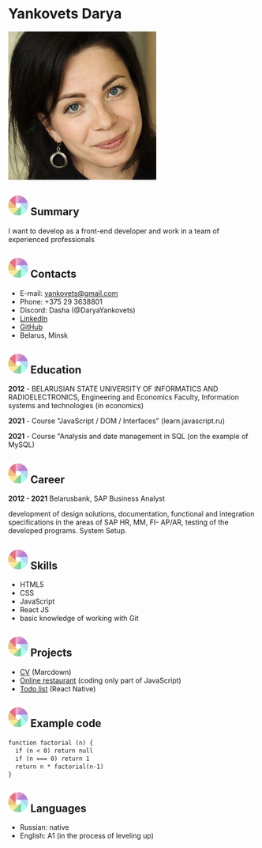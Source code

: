# **Yankovets Darya**

![Photo Yankovets Darya](/img/photo.jpeg)

## ![logo](/img/logo.svg) **Summary**
<p>I want to develop as a front-end developer and work in a team of experienced professionals</p>


## ![logo](/img/logo.svg) Contacts
* E-mail: yankovets@gmail.com
* Phone: +375 29 3638801
* Discord: Dasha (@DaryaYankovets)
* [LinkedIn](https://www.linkedin.com/in/darya-y-674491220/)
* [GitHub](https://github.com/DaryaYankovets)
* Belarus, Minsk


## ![logo](/img/logo.svg) **Education**
**2012** - BELARUSIAN STATE UNIVERSITY OF INFORMATICS AND RADIOELECTRONICS, Engineering and Economics Faculty, Information systems and technologies (in economics)


**2021** - Course "JavaScript / DOM / Interfaces" (learn.javascript.ru)

**2021** - Course "Analysis and date management in SQL (on the example of MySQL)


## ![logo](/img/logo.svg) **Career**
**2012 - 2021** Belarusbank, SAP Business Analyst 

 development of design solutions, documentation, functional and integration specifications in the areas of SAP HR, MM, FI- AP/AR, testing of the developed programs. System Setup.


## ![logo](/img/logo.svg) **Skills**
* HTML5 
* CSS
* JavaScript
* React JS
* basic knowledge of working with Git

## ![logo](/img/logo.svg) **Projects**

* [CV](https://DaryaYankovets.github.io/rsschool-cv/cv) (Marcdown)
* [Online restaurant](https://github.com/js-tasks-ru/jsbasic-20210722_yankovets-daria) (coding only part of JavaScript)
* [Todo list](https://github.com/DaryaYankovets/react_native_todo) (React Native)


## ![logo](/img/logo.svg) **Example code**
```
function factorial (n) {
  if (n < 0) return null
  if (n === 0) return 1
  return n * factorial(n-1)
}
```


## ![logo](/img/logo.svg) **Languages**
* Russian: native
* English: A1 (in the process of leveling up)